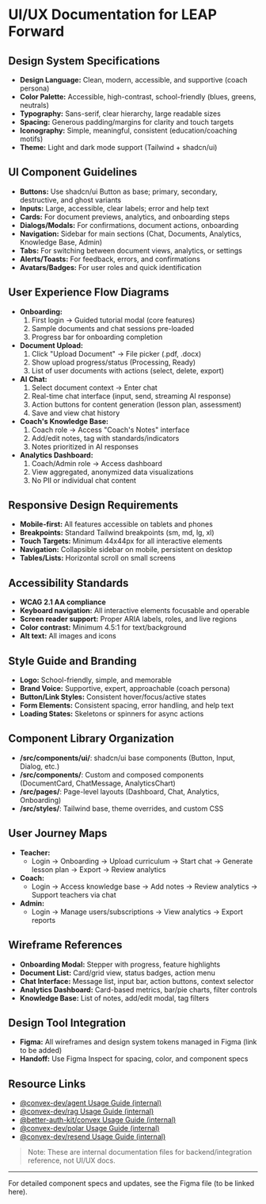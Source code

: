 # UI/UX Documentation for LEAP Forward

## Design System Specifications
- **Design Language:** Clean, modern, accessible, and supportive (coach persona)
- **Color Palette:** Accessible, high-contrast, school-friendly (blues, greens, neutrals)
- **Typography:** Sans-serif, clear hierarchy, large readable sizes
- **Spacing:** Generous padding/margins for clarity and touch targets
- **Iconography:** Simple, meaningful, consistent (education/coaching motifs)
- **Theme:** Light and dark mode support (Tailwind + shadcn/ui)

## UI Component Guidelines
- **Buttons:** Use shadcn/ui Button as base; primary, secondary, destructive, and ghost variants
- **Inputs:** Large, accessible, clear labels; error and help text
- **Cards:** For document previews, analytics, and onboarding steps
- **Dialogs/Modals:** For confirmations, document actions, onboarding
- **Navigation:** Sidebar for main sections (Chat, Documents, Analytics, Knowledge Base, Admin)
- **Tabs:** For switching between document views, analytics, or settings
- **Alerts/Toasts:** For feedback, errors, and confirmations
- **Avatars/Badges:** For user roles and quick identification

## User Experience Flow Diagrams
- **Onboarding:**
  1. First login → Guided tutorial modal (core features)
  2. Sample documents and chat sessions pre-loaded
  3. Progress bar for onboarding completion
- **Document Upload:**
  1. Click "Upload Document" → File picker (.pdf, .docx)
  2. Show upload progress/status (Processing, Ready)
  3. List of user documents with actions (select, delete, export)
- **AI Chat:**
  1. Select document context → Enter chat
  2. Real-time chat interface (input, send, streaming AI response)
  3. Action buttons for content generation (lesson plan, assessment)
  4. Save and view chat history
- **Coach's Knowledge Base:**
  1. Coach role → Access "Coach's Notes" interface
  2. Add/edit notes, tag with standards/indicators
  3. Notes prioritized in AI responses
- **Analytics Dashboard:**
  1. Coach/Admin role → Access dashboard
  2. View aggregated, anonymized data visualizations
  3. No PII or individual chat content

## Responsive Design Requirements
- **Mobile-first:** All features accessible on tablets and phones
- **Breakpoints:** Standard Tailwind breakpoints (sm, md, lg, xl)
- **Touch Targets:** Minimum 44x44px for all interactive elements
- **Navigation:** Collapsible sidebar on mobile, persistent on desktop
- **Tables/Lists:** Horizontal scroll on small screens

## Accessibility Standards
- **WCAG 2.1 AA compliance**
- **Keyboard navigation:** All interactive elements focusable and operable
- **Screen reader support:** Proper ARIA labels, roles, and live regions
- **Color contrast:** Minimum 4.5:1 for text/background
- **Alt text:** All images and icons

## Style Guide and Branding
- **Logo:** School-friendly, simple, and memorable
- **Brand Voice:** Supportive, expert, approachable (coach persona)
- **Button/Link Styles:** Consistent hover/focus/active states
- **Form Elements:** Consistent spacing, error handling, and help text
- **Loading States:** Skeletons or spinners for async actions

## Component Library Organization
- **/src/components/ui/**: shadcn/ui base components (Button, Input, Dialog, etc.)
- **/src/components/**: Custom and composed components (DocumentCard, ChatMessage, AnalyticsChart)
- **/src/pages/**: Page-level layouts (Dashboard, Chat, Analytics, Onboarding)
- **/src/styles/**: Tailwind base, theme overrides, and custom CSS

## User Journey Maps
- **Teacher:**
  - Login → Onboarding → Upload curriculum → Start chat → Generate lesson plan → Export → Review analytics
- **Coach:**
  - Login → Access knowledge base → Add notes → Review analytics → Support teachers via chat
- **Admin:**
  - Login → Manage users/subscriptions → View analytics → Export reports

## Wireframe References
- **Onboarding Modal:** Stepper with progress, feature highlights
- **Document List:** Card/grid view, status badges, action menu
- **Chat Interface:** Message list, input bar, action buttons, context selector
- **Analytics Dashboard:** Card-based metrics, bar/pie charts, filter controls
- **Knowledge Base:** List of notes, add/edit modal, tag filters

## Design Tool Integration
- **Figma:** All wireframes and design system tokens managed in Figma (link to be added)
- **Handoff:** Use Figma Inspect for spacing, color, and component specs

## Resource Links
- [@convex-dev/agent Usage Guide (internal)](../convex-components/AGENT.md)
- [@convex-dev/rag Usage Guide (internal)](../convex-components/RAG.md)
- [@better-auth-kit/convex Usage Guide (internal)](../convex-components/BETTER_AUTH.md)
- [@convex-dev/polar Usage Guide (internal)](../convex-components/POLAR.md)
- [@convex-dev/resend Usage Guide (internal)](../convex-components/RESEND.md)
> Note: These are internal documentation files for backend/integration reference, not UI/UX docs.

---
For detailed component specs and updates, see the Figma file (to be linked here). 